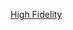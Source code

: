[High Fidelity](https://www.figma.com/file/ClPvwN2igMomlnbcWwvy7P/Inbilla-Wireframe?type=design&node-id=271-2617&mode=design&t=b1mDHWTLZ1mf7hRU-0 )

